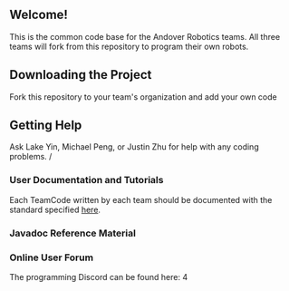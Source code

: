 ## Welcome!
This is the common code base for the Andover Robotics teams. All three teams will fork from this repository to program their own robots.
## Downloading the Project
Fork this repository to your team's organization and add your own code

## Getting Help
Ask Lake Yin, Michael Peng, or Justin Zhu for help with any coding problems.
/
### User Documentation and Tutorials
Each TeamCode written by each team should be documented with the standard specified [here](documentation.md).

### Javadoc Reference Material

### Online User Forum
The programming Discord can be found here:
4